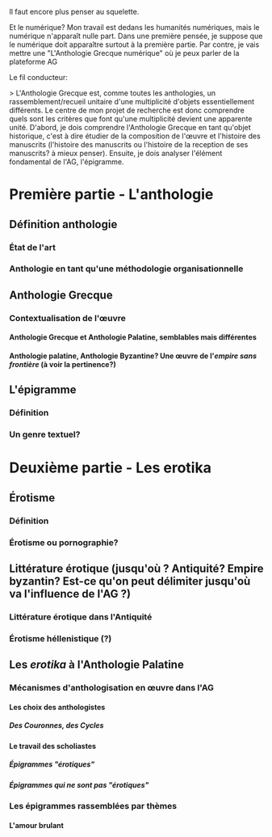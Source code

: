 <p>Il faut encore plus penser au squelette. </p>
<p>Et le numérique? Mon travail est dedans les humanités numériques, mais le numérique n'apparaît nulle part. Dans une première pensée, je suppose que le numérique doit apparaître surtout à la première partie. Par contre, je vais mettre une "L'Anthologie Grecque numérique" où je peux parler de la plateforme AG</p>
<p>Le fil conducteur:</p>
> L'Anthologie Grecque est, comme toutes les anthologies, un rassemblement/recueil unitaire d'une multiplicité d'objets essentiellement différents. Le centre de mon projet de recherche est donc comprendre quels sont les critères que font qu'une multiplicité devient une apparente unité. D'abord, je dois comprendre l'Anthologie Grecque en tant qu'objet historique, c'est à dire étudier de la composition de l'œuvre et l'histoire des manuscrits (l'histoire des manuscrits ou l'histoire de la reception de ses manuscrits? à mieux penser). Ensuite, je dois analyser l'élément fondamental de l'AG, l'épigramme. 

# Première partie - L'anthologie
## Définition anthologie
### État de l'art
### Anthologie en tant qu'une méthodologie organisationnelle
## Anthologie Grecque
### Contextualisation de l'œuvre
#### Anthologie Grecque et Anthologie Palatine, semblables mais différentes
#### Anthologie palatine, Anthologie Byzantine? Une œuvre de l'*empire sans frontière* (à voir la pertinence?)
## L'épigramme
### Définition
### Un genre textuel?
# Deuxième partie - Les erotika
## Érotisme
### Définition
### Érotisme ou pornographie?
## Littérature érotique (jusqu'où ? Antiquité? Empire byzantin? Est-ce qu'on peut délimiter jusqu'où va l'influence de l'AG ?)
### Littérature érotique dans l'Antiquité
### Érotisme héllenistique (?)
## Les *erotika* à l'Anthologie Palatine
### Mécanismes d'anthologisation en œuvre dans l'AG
#### Les choix des anthologistes
##### Des Couronnes, des Cycles
#### Le travail des scholiastes
##### Épigrammes "érotiques"
##### Épigrammes qui ne sont pas "érotiques"
### Les épigrammes rassemblées par thèmes
#### L'amour brulant
